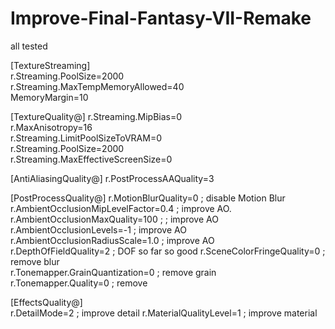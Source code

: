 # Improve-Final-Fantasy-VII-Remake

all tested

[TextureStreaming]  
r.Streaming.PoolSize=2000  
r.Streaming.MaxTempMemoryAllowed=40  
MemoryMargin=10  

[TextureQuality@]
r.Streaming.MipBias=0          
r.MaxAnisotropy=16        
r.Streaming.LimitPoolSizeToVRAM=0      
r.Streaming.PoolSize=2000    
r.Streaming.MaxEffectiveScreenSize=0  

[AntiAliasingQuality@]
r.PostProcessAAQuality=3

[PostProcessQuality@]
r.MotionBlurQuality=0 ; disable Motion Blur
r.AmbientOcclusionMipLevelFactor=0.4 ; improve AO.  
r.AmbientOcclusionMaxQuality=100 ; ; improve AO     
r.AmbientOcclusionLevels=-1 ; improve AO    
r.AmbientOcclusionRadiusScale=1.0 ; improve AO      
r.DepthOfFieldQuality=2 ; DOF so far so good
r.SceneColorFringeQuality=0 ; remove blur  
r.Tonemapper.GrainQuantization=0 ; remove grain  
r.Tonemapper.Quality=0 ; remove

[EffectsQuality@]  
r.DetailMode=2 ; improve detail
r.MaterialQualityLevel=1 ; improve material
